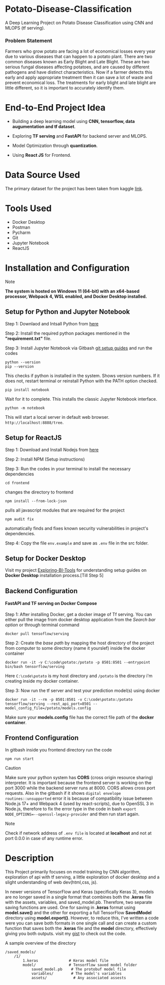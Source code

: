 # Potato-Disease-Classification 
A Deep Learning Project on Potato Disease Classification using CNN and MLOPS (tf serving).

### Problem Statement
Farmers who grow potato are facing a lot of economical losses every year due to various diseases that can happen to a potato plant. There are two common diseases known as Early Blight and Late Blight. These are two serious fungal diseases affecting potatoes, and are caused by different pathogens and have distinct characteristics. Now if a farmer detects this early and apply appropriate treatment then it can save a lot of waste and prevent economical loss. The treatments for early blight and late blight are little different, so it is important to accurately identify them.

# End-to-End Project Idea
- Building a deep learning model using **CNN, tensorflow, data augumentation and tf dataset**.
  
- Exploring  **TF serving** and **FastAPI** for backend server and MLOPS.
  
- Model Optimization through **quantization**.
  
- Using **React JS** for Frontend.

# Data Source Used
The primary dataset for the project has been taken from kaggle [link](https://www.kaggle.com/datasets/arjuntejaswi/plant-village).

# Tools Used
- Docker Desktop
- Postman
- Pycharm
- Git
- Jupyter Notebook
- ReactJS

# Installation and Configuration
>[!Note]
>**The system is hosted on Windows 11 (64-bit) with an x64-based processor, Webpack 4, WSL enabled, and Docker Desktop installed.**

## Setup for Python and Jupyter Notebook
Step 1: Downlaod and Intsall Python from [here](https://www.python.org)

Step 2: Install the required python packages mentioned in the **"requirement.txt"** file.

Step 3: Install Jupyter Notebook via Gitbash [git setup guides](https://git-scm.com/download/win) and run the codes

```
python --version
pip --version
```
This checks if python is installed in the system. Shows version numbers. If it does not, restart terminal or reinstall Python with the PATH option checked.

```
pip install notebook
```
Wait for it to complete. This installs the classic Jupyter Notebook interface.

```
python -m notebook
```
This will start a local server in default web browser. `http://localhost:8888/tree`.


## Setup for ReactJS
Step 1: Download and Install Nodejs from [here](https://nodejs.org/en/download)

Step 2: Install NPM (Setup instructions)

Step 3: Run the codes in your terminal to install the necessary dependencies

```
cd frontend
```
changes the directory to frontend

```
npm install --from-lock-json
```
pulls all javascript modules that are required for the project

```
npm audit fix
```
automatically finds and fixes known security vulnerabilities in project's dependencies.

Step 4: Copy the file `env.example` and save as `.env` file in the src folder.

## Setup for Docker Desktop

Visit my project [Exploring-BI-Tools](https://github.com/Radiohead229/Exploring-BI-Tools?tab=readme-ov-file#1-installing-superset-using-docker-compose) for understanding setup guides on **Docker Desktop** installation process.[Till Step 5]


## Backend Configuration 
#### FastAPI and TF serving on Docker Compose
Step 1: After installing Docker, get a docker image of Tf serving. You can either pull the image from docker desktop application from the *Search bar option* or through terminal command 
```
docker pull tensoflow/serving
```

Step 2: Create the *base path* by mapping the host directory of the project from computer to some directory (name it yourslef) inside the docker container

```
docker run -it -v C:\code\potato:/potato -p 8501:8501 --entrypoint bin/bash tensorflow/serving
```

Here `C:\code\potato` is my host directory and `/potato` is the directory i'm creating inside my docker container.

Step 3: Now run the tf  server and test your prediction model(s) using docker

```
docker run -it --rm -p 8501:8501 -v C:\code\potato:/potato tensorflow/serving --rest_api_port=8501 --model_config_file=/potato/models.config

```
Make sure your **models.config** file has the correct file path of the **docker container**.


## Frontend Configuration
In gitbash inside you frontend directory run the code 

```
npm run start
```

>[!CAUTION]
>Make sure your python system has **CORS** (cross origin resource sharing) interpreter. It is important because the frontend server is working on the port 3000 while the backend server runs at 8000. CORS allows cross port requests. Also in the gitbash if it shows `digital envelope routines::unsupported` error it is because of compatibility issue between Node.js 17+ and Webpack 4 (used by react-scripts), due to OpenSSL 3 in Node.js, therefore to fix the error type in the code in bash `export NODE_OPTIONS=--openssl-legacy-provider` and then run start again.

>[!NOTE]
>Check if network address of `.env file` is located at **localhost** and not at port 0.0.0 in case of any runtime error.


# Description
This Project primarily focuses on model training by CNN algorithm, exploration of api with tf serving, a little exploration of docker desktop and a slight understanding of web dev(html,css, js).

In newer versions of TensorFlow and Keras (specifically Keras 3), models are no longer saved in a single format that combines both the **.keras** file with the assets, variables, and saved_model.pb. Therefore, two separate saving functions are used. One for saving in **.keras** format using **model.save()** and the other for exporting a full TensorFlow **SavedModel** directory using **model.export()**. However, to reduce this, I've written a code were you can save both formats in one single call and can create a custom function that saves both the **.keras** file and the **model** directory, effectively giving you both outputs. visit my [gist](https://gist.github.com/Radiohead229/8a373c88b514e01fdc0b25bebdb1a0d4) to check out the code.

A sample overview of the directory
```
/saved_models/
    /1/
        1.keras              # Keras model file
        model/               # TensorFlow saved model folder
            saved_model.pb    # The protobuf model file
            variables/        # The model's variables
            assets/            # Any associated assests
```











